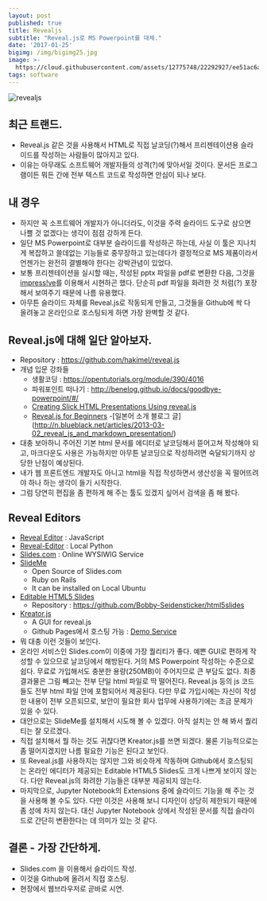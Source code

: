 ```yaml
---
layout: post
published: true
title: Revealjs
subtitle: "Reveal.js로 MS Powerpoint를 대체."
date: '2017-01-25'
bigimg: /img/bigimg25.jpg
image: >-
  https://cloud.githubusercontent.com/assets/12775748/22292927/ee51ac6a-e350-11e6-8f2b-d47cb90c3ac0.jpg
tags: software
---
```


![revealjs](https://cloud.githubusercontent.com/assets/12775748/22292927/ee51ac6a-e350-11e6-8f2b-d47cb90c3ac0.jpg)


## 최근 트랜드.
* Reveal.js 같은 것을 사용해서 HTML로 직접 날코딩(?)해서 프리젠테이션용 슬라이드를 작성하는 사람들이 많아지고 있다.
* 이유는 아무래도 소프트웨어 개발자들의 성격(?)에 맞아서일 것이다.  문서든 프로그램이든 뭐든 간에 전부 텍스트 코드로 작성하면 안심이 되나 보다.

## 내 경우
* 하지만 꼭 소프트웨어 개발자가 아니더라도, 이것을 주력 슬라이드 도구로 삼으면 나쁠 것 없겠다는 생각이 점점 강하게 든다.
* 일단 MS Powerpoint로 대부분 슬라이드를 작성하곤 하는데, 사실 이 툴은 지나치게 복잡하고 쓸데없는 기능들로 중무장하고 있는데다가 결정적으로 MS 제품이라서 언젠가는 완전히 결별해야 한다는 강박관념이 있었다.
* 보통 프리젠테이션을 실시할 때는, 작성된 pptx 파일을 pdf로 변환한 다음, 그것을 [impress!ve](http://impressive.sourceforge.net/)를 이용해서 시현하곤 했다. 단순히 pdf 파일을 화려한 것 처럼(?) 포장해서 보여주기 때문에 나름 유용했다.
* 아무튼 슬라이드 자체를 Reveal.js로 작동되게 만들고, 그것들을 Github에 싹 다 올려놓고 온라인으로 호스팅되게 하면 가장 완벽할 것 같다.


## Reveal.js에 대해 일단 알아보자.
* Repository : <https://github.com/hakimel/reveal.js>
* 개념 입문 강좌들
  - 생활코딩 : <https://opentutorials.org/module/390/4016>
  - 파워포인트 떠나기 : <http://benelog.github.io/docs/goodbye-powerpoint/#/>
  - [Creating Slick HTML Presentations Using reveal.js](https://www.sitepoint.com/creating-slick-html-presentations-using-reveal-js/)
  - [Reveal.js for Beginners](http://htmlcheats.com/reveal-js/reveal-js-tutorial-reveal-js-for-beginners/)
  -[일본어 소개 블로그 글] (http://n.blueblack.net/articles/2013-03-02_reveal_js_and_markdown_presentation/)
* 대충 보아하니 주어진 기본 html 문서를 에디터로 날코딩해서 뜯어고쳐 작성해야 되고, 마크다운도 사용은 가능하지만 아무튼 날코딩으로 작성하려면 숙달되기까지 상당한 난점이 예상된다.
* 내가 웹 프론트엔드 개발자도 아니고 html을 직접 작성하면서 생산성을 꼭 떨어뜨려야 하나 하는 생각이 들기 시작한다.
* 그럼 당연히 편집을 좀 편하게 해 주는 툴도 있겠지 싶어서 검색을 좀 해 봤다.

## Reveal Editors
* [Reveal Editor](https://github.com/ctangel/RevealEditor) : JavaScript
* [Reveal-Editor](https://github.com/sunu/reveal-editor) : Local Python
* [Slides.com](https://slides.com/) : Online WYSIWIG Service
* [SlideMe](https://github.com/ruby232/slideme)
  - Open Source of Slides.com
  - Ruby on Rails
  - It can be installed on Local Ubuntu
* [Editable HTML5 Slides](http://html5slides.pageforest.com/)
  - Repository : <https://github.com/Bobby-Seidensticker/html5slides>
* [Kreator.js](https://github.com/piatra/kreator.js)
  - A GUI for reveal.js
  - Github Pages에서 호스팅 가능 : [Demo Service](http://piatra.github.io/kreator.js/#/)
* 뭐 대충 이런 것들이 보인다.
* 온라인 서비스인 Slides.com이 이중에 가장 퀄리티가 좋다.  예쁜 GUI로 편하게 작성할 수 있으므로 날코딩에서 해방된다.  거의 MS Powerpoint 작성하는 수준으로 쉽다.  무료로 가입해서도 충분한 용량(250MB)이 주어지므로 큰 부담도 없다.  최종 결과물은 그림 빼고는 전부 단일 html 파일로 딱 떨어진다.  Reveal.js 등의 js 코드들도 전부 html 파일 안에 포함되어서 제공된다.  다만 무료 가입시에는 자신이 작성한 내용이 전부 오픈되므로, 보안이 필요한 회사 업무에 사용하기에는 조금 문제가 있을 수 있다.
* 대안으로는 SlideMe를 설치해서 시도해 볼 수 있겠다. 아직 설치는 안 해 봐서 퀄리티는 잘 모르겠다.
* 직접 설치해서 뭘 하는 것도 귀챦다면 Kreator.js를 쓰면 되겠다.  물론 기능적으로는 좀 떨어지겠지만 나름 필요한 기능은 된다고 보인다.
* 또 Reveal.js를 사용하지는 않지만 그와 비슷하게 작동하며 Github에서 호스팅되는 온라인 에디터가 제공되는 Editable HTML5 Slides도 크게 나쁘게 보이지 않는다.  다만 Reveal.js의 화려한 기능들은 대부분 제공되지 않는다.
* 마지막으로, Jupyter Notebook의 Extensions 중에 슬라이드 기능을 해 주는 것을 사용해 볼 수도 있다.  다만 이것은 사용해 보니 디자인이 상당히 제한되기 때문에 좀 성에 차지 않는다.  대신 Jupyter Notebook 상에서 작성된 문서를 직접 슬라이드로 간단히 변환한다는 데 의미가 있는 것 같다.

## 결론 - 가장 간단하게.
* Slides.com 을 이용해서 슬라이드 작성.
* 이것을 Github에 올려서 직접 호스팅.
* 현장에서 웹브라우저로 곧바로 시연.
